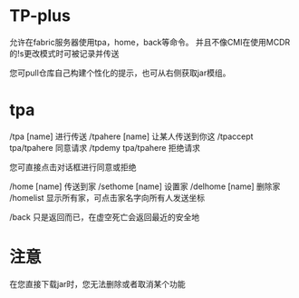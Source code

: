 # TP-plus
允许在fabric服务器使用tpa，home，back等命令。
并且不像CMI在使用MCDR的!s更改模式时可被记录并传送

您可pull仓库自己构建个性化的提示，也可从右侧获取jar模组。

# tpa
/tpa [name]             进行传送
/tpahere [name]         让某人传送到你这
/tpaccept tpa/tpahere   同意请求
/tpdemy tpa/tpahere     拒绝请求

您可直接点击对话框进行同意或拒绝

/home [name]             传送到家
/sethome [name]          设置家
/delhome [name]          删除家
/homelist                显示所有家，可点击家名字向所有人发送坐标

/back                    只是返回而已，在虚空死亡会返回最近的安全地

# 注意
在您直接下载jar时，您无法删除或者取消某个功能
